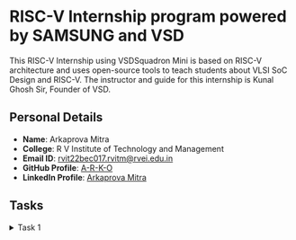 # RISC-V Internship program powered by SAMSUNG and VSD
This RISC-V Internship using VSDSquadron Mini is based on RISC-V architecture and uses open-source tools to teach students about VLSI SoC Design and RISC-V. The instructor and guide for this internship is Kunal Ghosh Sir, Founder of VSD.

## Personal Details
- **Name**: Arkaprova Mitra
- **College**: R V Institute of Technology and Management
- **Email ID**: rvit22bec017.rvitm@rvei.edu.in
- **GitHub Profile**: [A-R-K-O](https://github.com/A-R-K-O)
- **LinkedIn Profile**: [Arkaprova Mitra](https://www.linkedin.com/in/arkaprova-mitra)

## Tasks
<details>
  <summary>Task 1</summary>
  
  ### Task 1
  *Cbased lab screenshots*
  
  ### Task 1
  *RISC-V based lab screenshots*

  ## Photos
  ### Photo 1
  ![Description of Photo 1](path/to/photo1.jpg)

  ### Photo 2
  ![Description of Photo 2](path/to/photo2.jpg)
</details>
